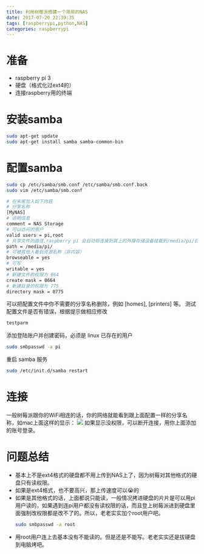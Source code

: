 ```yaml
---
title: 利用树莓派搭建一个简易的NAS
date: 2017-07-20 22:39:35
tags: [raspberrypi,python,NAS]
categories: raspberrypi
---
```

# 准备
* raspberry pi 3
* 硬盘（格式化过ext4的）
* 连接raspberry用的终端

<!-- more -->

# 安装samba
````bash
sudo apt-get update
sudo apt-get install samba samba-common-bin
````

# 配置samba
````bash
sudo cp /etc/samba/smb.conf /etc/samba/smb.conf.back
sudo vim /etc/samba/smb.conf
````
````bash
# 在末尾加入如下内容
# 分享名称
[MyNAS]
# 说明信息
comment = NAS Storage
# 可以访问的用户
valid users = pi,root
# 共享文件的路径,raspberry pi 会自动将连接到其上的外接存储设备挂载到/media/pi/目录下。
path = /media/pi/
# 可被其他人看到资源名称（非内容）
browseable = yes
# 可写
writable = yes
# 新建文件的权限为 664
create mask = 0664
# 新建目录的权限为 775
directory mask = 0775
````
可以把配置文件中你不需要的分享名称删除，例如 [homes], [printers] 等。
测试配置文件是否有错误，根据提示做相应修改
````bash
testparm
````
添加登陆账户并创建密码，必须是 linux 已存在的用户
````bash
sudo smbpasswd -a pi
````
重启 samba 服务
````bash
sudo /etc/init.d/samba restart
````
# 连接
一般树莓派跟你的WiFi相连的话，你的网络就能看到跟上面配置一样的分享名称，如mac上面这样的显示：
[![](/images/nas-screenshot.png)](/images/nas-screenshot.png) 
如果显示没权限，可以断开连接，用你上面添加的账号登录。

# 问题总结
* 基本上不是ext4格式的硬盘都不用上传到NAS上了，因为树莓对其他格式的硬盘只有读权限。
* 如果是ext4格式，也不要高兴，那上传速度可以😭的
* 如果是其他格式的话，上面都说只能读，一般情况拷进硬盘的片片是可以用pi用户读的，如果遇到连pi用户都没有读权限的话，而且登上树莓派进到硬盘里面强制改权限都是改不了的。所以，老老实实加个root用户吧。
    ````bash
    sudo smbpasswd -a root
    ````
* 用root用户连上去基本没有不能读的。但是还是不能写。老老实实还是拔硬盘到电脑烤吧。